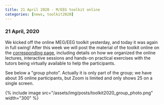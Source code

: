 ```yaml
---
title: 21 April 2020 - M/EEG toolkit online
categories: [news, toolkit2020]
---
```


### 21 April, 2020

We kicked off the online MEG/EEG toolkit yesterday, and today it was again in full swing! After this week we will post the material of the toolkit online on the [corresponding page](/workshop/toolkit2020), including details on how we organized the online lectures, interactive sessions and hands-on practical exercises with the tutors being virtually available to help the participants.

See below a "group photo". Actually it is only part of the group; we have about 35 online participants, but Zoom is limited and only shows 25 on a single screen.

{% include image src="/assets/img/posts/toolkit2020_group_photo.png" width="300" %}
